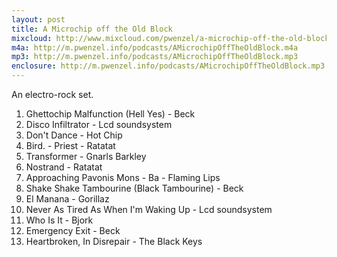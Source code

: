 ```yaml
---
layout: post
title: A Microchip off the Old Block
mixcloud: http://www.mixcloud.com/pwenzel/a-microchip-off-the-old-block/
m4a: http://m.pwenzel.info/podcasts/AMicrochipOffTheOldBlock.m4a
mp3: http://m.pwenzel.info/podcasts/AMicrochipOffTheOldBlock.mp3
enclosure: http://m.pwenzel.info/podcasts/AMicrochipOffTheOldBlock.mp3
---
```


An electro-rock set.

1. Ghettochip Malfunction (Hell Yes) - Beck
2. Disco Infiltrator - Lcd soundsystem
3. Don't Dance - Hot Chip
4. Bird. - Priest - Ratatat
5. Transformer - Gnarls Barkley
6. Nostrand - Ratatat
7. Approaching Pavonis Mons -  Ba - Flaming Lips
8. Shake Shake Tambourine (Black Tambourine) - Beck
9. El Manana - Gorillaz
10. Never As Tired As When I'm Waking Up - Lcd soundsystem
11. Who Is It - Bjork
12. Emergency Exit - Beck
13. Heartbroken, In Disrepair - The Black Keys